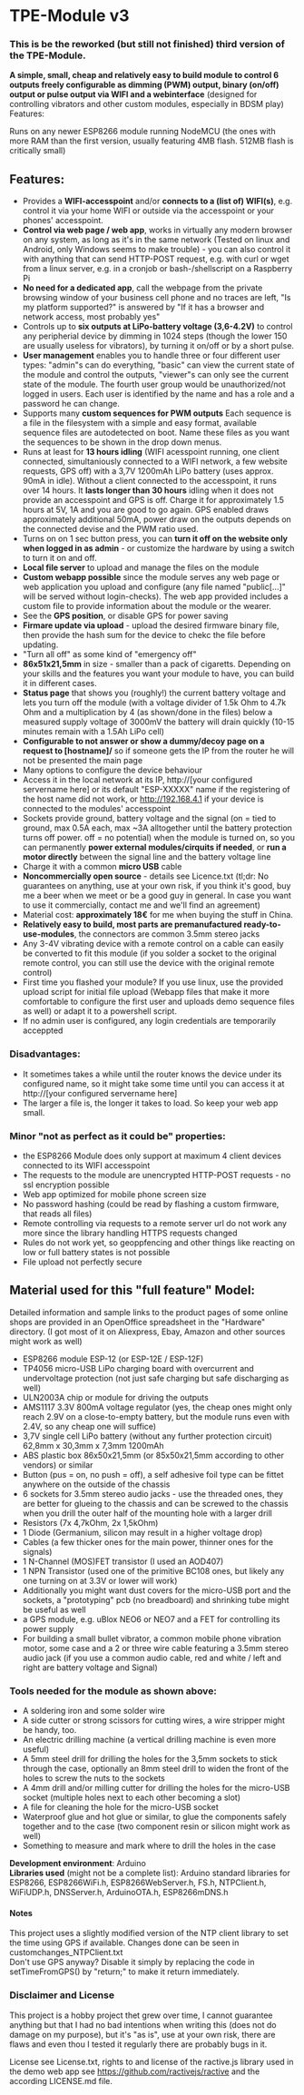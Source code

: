 # TPE-Module v3

### This is be the reworked (but still not finished) third version of the TPE-Module. ###

**A simple, small, cheap and relatively easy to build module to control 6 outputs freely configurable as dimming (PWM) output, binary (on/off) output or pulse output via WIFI and a webinterface** (designed for controlling vibrators and other custom modules, especially in BDSM play)
Features:

Runs on any newer ESP8266 module running NodeMCU (the ones with more RAM than the first version, usually featuring 4MB flash. 512MB flash is critically small)


## Features:
* Provides a **WIFI-accesspoint** and/or **connects to a (list of) WIFI(s)**, e.g. control it via your home WIFI or outside via the accesspoint or your phones' accesspoint.
* **Control via web page / web app**, works in virtually any modern browser on any system, as long as it's in the same network (Tested on linux and Android, only Windows seems to make trouble) - you can also control it with anything that can send HTTP-POST request, e.g. with curl or wget from a linux server, e.g. in a cronjob or bash-/shellscript on a Raspberry Pi
* **No need for a dedicated app**, call the webpage from the private browsing window of your business cell phone and no traces are left, "Is my platform supported?" is answered by "If it has a browser and network access, most probably yes"
* Controls up to **six outputs at LiPo-battery voltage (3,6-4.2V)** to control any peripherial device by dimming in 1024 steps (though the lower 150 are usually useless for vibrators), by turning it on/off or by a short pulse.
* **User management** enables you to handle three or four different user types: "admin"s can do everything, "basic" can view the current state of the module and control the outputs, "viewer"s can only see the current state of the module. The fourth user group would be unauthorized/not logged in users. Each user is identified by the name and has a role and a password he can change.
* Supports many **custom sequences for PWM outputs** Each sequence is a file in the filesystem with a simple and easy format, available sequence files are autodetected on boot. Name these files as you want the sequences to be shown in the drop down menus.
* Runs at least for **13 hours idling** (WIFI acesspoint running, one client connected, simultaniously connected to a WIFI network, a few website requests, GPS off) with a 3,7V 1200mAh LiPo battery (uses approx. 90mA in idle). Without a client connected to the accesspoint, it runs over 14 hours. It **lasts longer than 30 hours** idling when it does not provide an accesspoint and GPS is off. Charge it for approximately 1.5 hours at 5V, 1A and you are good to go again. GPS enabled draws approximately additional 50mA, power draw on the outputs depends on the connected devise and the PWM ratio used.
* Turns on on 1 sec button press, you can **turn it off on the website only when logged in as admin** - or customize the hardware by using a switch to turn it on and off.
* **Local file server** to upload and manage the files on the module
* **Custom webapp possible** since the module serves any web page or web application you upload and configure (any file named "public[...]" will be served without login-checks). The web app provided includes a custom file to provide information about the module or the wearer.
* See the **GPS position**, or disable GPS for power saving
* **Firmare update via upload** - upload the desired firmware binary file, then provide the hash sum for the device to chekc the file before updating.
* "Turn all off" as some kind of "emergency off"
* **86x51x21,5mm** in size - smaller than a pack of cigaretts. Depending on your skills and the features you want your module to have, you can build it in different cases.
* **Status page** that shows you (roughly!) the current battery voltage and lets you turn off the module (with a voltage divider of 1.5k Ohm to 4.7k Ohm and a multiplication by 4 (as shown/done in the files) below a measured supply voltage of 3000mV the battery will drain quickly (10-15 minutes remain with a 1.5Ah LiPo cell)
* **Configurable to not answer or show a dummy/decoy page on a request to [hostname]/** so if someone gets the IP from the router he will not be presented the main page
* Many options to configure the device behaviour
* Access it in the local network at its IP, http://[your configured servername here] or its default "ESP-XXXXX" name if the registering of the host name did not work, or http://192.168.4.1 if your device is connected to the modules' accesspoint
* Sockets provide ground, battery voltage and the signal (on = tied to ground, max 0.5A each, max ~3A alltogether until the battery protection turns off power. off = no potential) when the module is turned on, so you can permanently **power external modules/cirquits if needed**, or **run a motor directly** between the signal line and the battery voltage line
* Charge it with a common **micro USB** cable
* **Noncommercially open source** - details see Licence.txt (tl;dr: No guarantees on anything, use at your own risk, if you think it's good, buy me a beer when we meet or be a good guy in general. In case you want to use it commercially, contact me and we'll find an agreement)
* Material cost: **approximately 18€** for me when buying the stuff in China.
* **Relatively easy to build, most parts are premanufactured ready-to-use-modules**, the connectors are common 3.5mm stereo jacks
* Any 3-4V vibrating device with a remote control on a cable can easily be converted to fit this module (if you solder a socket to the original remote control, you can still use the device with the original remote control)
* First time you flashed your module? If you use linux, use the provided upload script for initial file upload (Webapp files that make it more comfortable to configure the first user and uploads demo sequence files as well) or adapt it to a powershell script.
* If no admin user is configured, any login credentials are temporarily acceppted

### Disadvantages:
* It sometimes takes a while until the router knows the device under its configured name, so it might take some time until you can access it at http://[your configured servername here]
* The larger a file is, the longer it takes to load. So keep your web app small.

### Minor "not as perfect as it could be" properties:
* the ESP8266 Module does only support at maximum 4 client devices connected to its WIFI accesspoint
* The requests to the module are unencrypted HTTP-POST requests - no ssl encryption possible
* Web app optimized for mobile phone screen size
* No password hashing (could be read by flashing a custom firmware, that reads all files)
* Remote controlling via requests to a remote server url do not work any more since the library handling HTTPS requests changed
* Rules do not work yet, so geoppfencing and other things like reacting on low or full battery states is not possible
* File upload not perfectly secure


## Material used for this "full feature" Model:
Detailed information and sample links to the product pages of some online shops are provided in an OpenOffice spreadsheet in the "Hardware" directory. (I got most of it on Aliexpress, Ebay, Amazon and other sources might work as well)
* ESP8266 module ESP-12 (or ESP-12E / ESP-12F) 
* TP4056 micro-USB LiPo charging board with overcurrent and undervoltage protection (not just safe charging but safe discharging as well)
* ULN2003A chip or module for driving the outputs
* AMS1117 3.3V 800mA voltage regulator (yes, the cheap ones might only reach 2.9V on a close-to-empty battery, but the module runs even with 2.4V, so any cheap one will suffice)
* 3,7V single cell LiPo battery (without any further protection circuit) 62,8mm x 30,3mm x 7,3mm 1200mAh
* ABS plastic box 86x50x21,5mm (or 85x50x21,5mm according to other vendors) or similar
* Button (pus = on, no push = off), a self adhesive foil type can be fittet anywhere on the outside of the chassis
* 6 sockets for 3.5mm stereo audio jacks - use the threaded ones, they are better for glueing to the chassis and can be screwed to the chassis when you drill the outer half of the mounting hole with a larger drill
* Resistors (7x 4,7kOhm, 2x 1,5kOhm)
* 1 Diode (Germanium, silicon may result in a higher voltage drop)
* Cables (a few thicker ones for the main power, thinner ones for the signals)
* 1 N-Channel (MOS)FET transistor (I used an AOD407)
* 1 NPN Transistor (used one of the primitive BC108 ones, but likely any one turning on at 3.3V or lower will work)
* Additionally you might want dust covers for the micro-USB port and the sockets, a "prototyping" pcb (no breadboard) and shrinking tube might be useful as well
* a GPS module, e.g. uBlox NEO6 or NEO7 and a FET for controlling its power supply
* For building a small bullet vibrator, a common mobile phone vibration motor, some case and a 2 or three wire cable featuring a 3.5mm stereo audio jack (if you use a common audio cable, red and white / left and right are battery voltage and Signal)

### Tools needed for the module as shown above:
* A soldering iron and some solder wire
* A side cutter or strong scissors for cutting wires, a wire stripper might be handy, too.
* An electric drilling machine (a vertical drilling machine is even more useful)
* A 5mm steel drill for drilling the holes for the 3,5mm sockets to stick through the case, optionally an 8mm steel drill to widen the front of the holes to screw the nuts to the sockets
* A 4mm drill and/or milling cutter for drilling the holes for the micro-USB socket (multiple holes next to each other becoming a slot)
* A file for cleaning the hole for the micro-USB socket
* Waterproof glue and hot glue or similar, to glue the components safely together and to the case (two component resin or silicon might work as well)
* Something to measure and mark where to drill the holes in the case



**Development environment**: Arduino  
**Libraries used** (might not be a complete list): Arduino standard libraries for ESP8266, ESP8266WiFi.h, ESP8266WebServer.h, FS.h, NTPClient.h, WiFiUDP.h, DNSServer.h, ArduinoOTA.h, ESP8266mDNS.h


#### Notes ####
This project uses a slightly modified version of the NTP client library to set the time using GPS if available. Changes done can be seen in customchanges_NTPClient.txt  
Don't use GPS anyway? Disable it simply by replacing the code in setTimeFromGPS() by "return;" to make it return immediately. 

### Disclaimer and License ###
This project is a hobby project thet grew over time, I cannot guarantee anything but that I had no bad intentions when writing this (does not do damage on my purpose), but it's "as is", use at your own risk, there are flaws and even thou I tested it regularly there are probably bugs in it.

License see License.txt, rights to and license of the ractive.js library used in the demo web app see https://github.com/ractivejs/ractive and the according LICENSE.md file.
